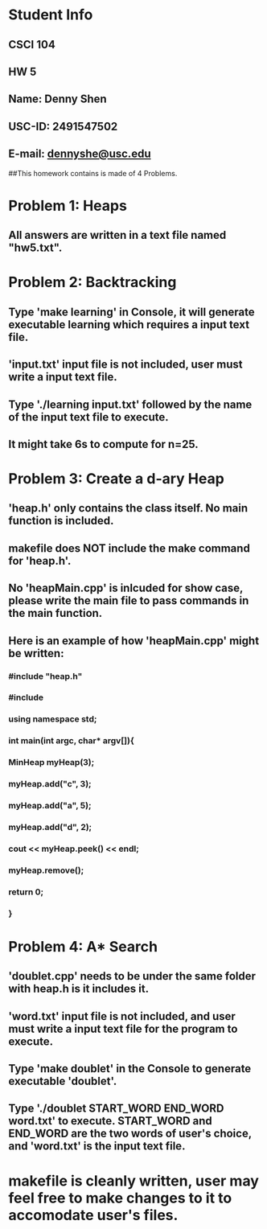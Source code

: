 # Student Info
## CSCI 104
## HW 5
## Name: Denny Shen
## USC-ID: 2491547502
## E-mail: dennyshe@usc.edu

##This homework contains is made of 4 Problems. 

# Problem 1: Heaps 
## All answers are written in a text file named "hw5.txt".

# Problem 2: Backtracking
## Type 'make learning' in Console, it will generate executable learning which requires a input text file.
## 'input.txt' input file is not included, user must write a input text file.
## Type './learning input.txt' followed by the name of the input text file to execute.
## It might take 6s to compute for n=25.

# Problem 3: Create a d-ary Heap
## 'heap.h' only contains the class itself. No main function is included.
## makefile does NOT include the make command for 'heap.h'.
## No 'heapMain.cpp' is inlcuded for show case, please write the main file to pass commands in the main function.
## Here is an example of how 'heapMain.cpp' might be written:
### #include "heap.h"
### #include <string>
### using namespace std;
### 
### int main(int argc, char* argv[]){
###  MinHeap<string> myHeap(3);
### 
###  myHeap.add("c", 3);
###  myHeap.add("a", 5);
###  myHeap.add("d", 2);

###  cout << myHeap.peek() << endl;
###  myHeap.remove();

###  return 0;
### }

# Problem 4: A* Search
## 'doublet.cpp' needs to be under the same folder with heap.h is it includes it.
## 'word.txt' input file is not included, and user must write a input text file for the program to execute.
## Type 'make doublet' in the Console to generate executable 'doublet'.
## Type './doublet START_WORD END_WORD word.txt' to execute. START_WORD and END_WORD are the two words of user's choice, and 'word.txt' is the input text file.

# makefile is cleanly written, user may feel free to make changes to it to accomodate user's files.